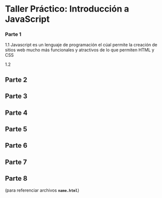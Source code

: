 # Taller Práctico: Introducción a JavaScript

### Parte 1
1.1 Javascript es un lenguaje de programación el cúal permite la creación de sitios web mucho más funcionales y atractivos de lo que permiten HTML y CSS

1.2 

## Parte 2

## Parte 3

## Parte 4

## Parte 5

## Parte 6

## Parte 7

## Parte 8

(para referenciar archivos **`name.html`**)
